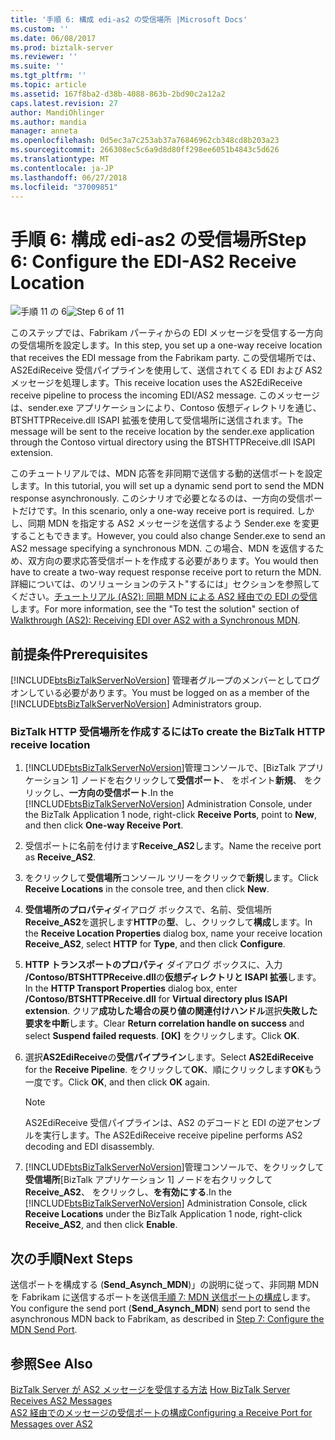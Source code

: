 ```yaml
---
title: '手順 6: 構成 edi-as2 の受信場所 |Microsoft Docs'
ms.custom: ''
ms.date: 06/08/2017
ms.prod: biztalk-server
ms.reviewer: ''
ms.suite: ''
ms.tgt_pltfrm: ''
ms.topic: article
ms.assetid: 167f8ba2-d38b-4088-863b-2bd90c2a12a2
caps.latest.revision: 27
author: MandiOhlinger
ms.author: mandia
manager: anneta
ms.openlocfilehash: 0d5ec3a7c253ab37a76846962cb348cd8b203a23
ms.sourcegitcommit: 266308ec5c6a9d8d80ff298ee6051b4843c5d626
ms.translationtype: MT
ms.contentlocale: ja-JP
ms.lasthandoff: 06/27/2018
ms.locfileid: "37009851"
---
```

# <a name="step-6-configure-the-edi-as2-receive-location"></a><span data-ttu-id="23681-102">手順 6: 構成 edi-as2 の受信場所</span><span class="sxs-lookup"><span data-stu-id="23681-102">Step 6: Configure the EDI-AS2 Receive Location</span></span>
<span data-ttu-id="23681-103">![手順 11 の 6](../core/media/tut-step6-of-11.gif "Tut_Step6_of_11")</span><span class="sxs-lookup"><span data-stu-id="23681-103">![Step 6 of 11](../core/media/tut-step6-of-11.gif "Tut_Step6_of_11")</span></span>  
  
 <span data-ttu-id="23681-104">このステップでは、Fabrikam パーティからの EDI メッセージを受信する一方向の受信場所を設定します。</span><span class="sxs-lookup"><span data-stu-id="23681-104">In this step, you set up a one-way receive location that receives the EDI message from the Fabrikam party.</span></span> <span data-ttu-id="23681-105">この受信場所では、AS2EdiReceive 受信パイプラインを使用して、送信されてくる EDI および AS2 メッセージを処理します。</span><span class="sxs-lookup"><span data-stu-id="23681-105">This receive location uses the AS2EdiReceive receive pipeline to process the incoming EDI/AS2 message.</span></span> <span data-ttu-id="23681-106">このメッセージは、sender.exe アプリケーションにより、Contoso 仮想ディレクトリを通じ、BTSHTTPReceive.dll ISAPI 拡張を使用して受信場所に送信されます。</span><span class="sxs-lookup"><span data-stu-id="23681-106">The message will be sent to the receive location by the sender.exe application through the Contoso virtual directory using the BTSHTTPReceive.dll ISAPI extension.</span></span>  
  
 <span data-ttu-id="23681-107">このチュートリアルでは、MDN 応答を非同期で送信する動的送信ポートを設定します。</span><span class="sxs-lookup"><span data-stu-id="23681-107">In this tutorial, you will set up a dynamic send port to send the MDN response asynchronously.</span></span> <span data-ttu-id="23681-108">このシナリオで必要となるのは、一方向の受信ポートだけです。</span><span class="sxs-lookup"><span data-stu-id="23681-108">In this scenario, only a one-way receive port is required.</span></span> <span data-ttu-id="23681-109">しかし、同期 MDN を指定する AS2 メッセージを送信するよう Sender.exe を変更することもできます。</span><span class="sxs-lookup"><span data-stu-id="23681-109">However, you could also change Sender.exe to send an AS2 message specifying a synchronous MDN.</span></span> <span data-ttu-id="23681-110">この場合、MDN を返信するため、双方向の要求応答受信ポートを作成する必要があります。</span><span class="sxs-lookup"><span data-stu-id="23681-110">You would then have to create a two-way request response receive port to return the MDN.</span></span> <span data-ttu-id="23681-111">詳細については、のソリューションのテスト"するには」セクションを参照してください。[チュートリアル (AS2): 同期 MDN による AS2 経由での EDI の受信](../core/walkthrough-as2-receiving-edi-over-as2-with-a-synchronous-mdn.md)します。</span><span class="sxs-lookup"><span data-stu-id="23681-111">For more information, see the "To test the solution" section of [Walkthrough (AS2): Receiving EDI over AS2 with a Synchronous MDN](../core/walkthrough-as2-receiving-edi-over-as2-with-a-synchronous-mdn.md).</span></span>  
  
## <a name="prerequisites"></a><span data-ttu-id="23681-112">前提条件</span><span class="sxs-lookup"><span data-stu-id="23681-112">Prerequisites</span></span>  
 <span data-ttu-id="23681-113">[!INCLUDE[btsBizTalkServerNoVersion](../includes/btsbiztalkservernoversion-md.md)] 管理者グループのメンバーとしてログオンしている必要があります。</span><span class="sxs-lookup"><span data-stu-id="23681-113">You must be logged on as a member of the [!INCLUDE[btsBizTalkServerNoVersion](../includes/btsbiztalkservernoversion-md.md)] Administrators group.</span></span>  
  
### <a name="to-create-the-biztalk-http-receive-location"></a><span data-ttu-id="23681-114">BizTalk HTTP 受信場所を作成するには</span><span class="sxs-lookup"><span data-stu-id="23681-114">To create the BizTalk HTTP receive location</span></span>  
  
1. <span data-ttu-id="23681-115">[!INCLUDE[btsBizTalkServerNoVersion](../includes/btsbiztalkservernoversion-md.md)]管理コンソールで、[BizTalk アプリケーション 1] ノードを右クリックして**受信ポート**、 をポイント**新規**、 をクリックし、**一方向の受信ポート**.</span><span class="sxs-lookup"><span data-stu-id="23681-115">In the [!INCLUDE[btsBizTalkServerNoVersion](../includes/btsbiztalkservernoversion-md.md)] Administration Console, under the BizTalk Application 1 node, right-click **Receive Ports**, point to **New**, and then click **One-way Receive Port**.</span></span>  
  
2. <span data-ttu-id="23681-116">受信ポートに名前を付けます**Receive_AS2**します。</span><span class="sxs-lookup"><span data-stu-id="23681-116">Name the receive port as **Receive_AS2**.</span></span>  
  
3. <span data-ttu-id="23681-117">をクリックして**受信場所**コンソール ツリーをクリックで**新規**します。</span><span class="sxs-lookup"><span data-stu-id="23681-117">Click **Receive Locations** in the console tree, and then click **New**.</span></span>  
  
4. <span data-ttu-id="23681-118">**受信場所のプロパティ**ダイアログ ボックスで、名前、受信場所**Receive_AS2**を選択します**HTTP**の**型**、し、クリックして**構成**します。</span><span class="sxs-lookup"><span data-stu-id="23681-118">In the **Receive Location Properties** dialog box, name your receive location **Receive_AS2**, select **HTTP** for **Type**, and then click **Configure**.</span></span>  
  
5. <span data-ttu-id="23681-119">**HTTP トランスポートのプロパティ** ダイアログ ボックスに、入力 **/Contoso/BTSHTTPReceive.dll**の**仮想ディレクトリと ISAPI 拡張**します。</span><span class="sxs-lookup"><span data-stu-id="23681-119">In the **HTTP Transport Properties** dialog box, enter **/Contoso/BTSHTTPReceive.dll** for **Virtual directory plus ISAPI extension**.</span></span> <span data-ttu-id="23681-120">クリア**成功した場合の戻り値の関連付けハンドル**選択**失敗した要求を中断**します。</span><span class="sxs-lookup"><span data-stu-id="23681-120">Clear **Return correlation handle on success** and select **Suspend failed requests**.</span></span> <span data-ttu-id="23681-121">**[OK]** をクリックします。</span><span class="sxs-lookup"><span data-stu-id="23681-121">Click **OK**.</span></span>  
  
6. <span data-ttu-id="23681-122">選択**AS2EdiReceive**の**受信パイプライン**します。</span><span class="sxs-lookup"><span data-stu-id="23681-122">Select **AS2EdiReceive** for the **Receive Pipeline**.</span></span> <span data-ttu-id="23681-123">をクリックして**OK**、順にクリックします**OK**もう一度です。</span><span class="sxs-lookup"><span data-stu-id="23681-123">Click **OK**, and then click **OK** again.</span></span>  
  
   > [!NOTE]
   >  <span data-ttu-id="23681-124">AS2EdiReceive 受信パイプラインは、AS2 のデコードと EDI の逆アセンブルを実行します。</span><span class="sxs-lookup"><span data-stu-id="23681-124">The AS2EdiReceive receive pipeline performs AS2 decoding and EDI disassembly.</span></span>  
  
7. <span data-ttu-id="23681-125">[!INCLUDE[btsBizTalkServerNoVersion](../includes/btsbiztalkservernoversion-md.md)]管理コンソールで、をクリックして**受信場所**[BizTalk アプリケーション 1] ノードを右クリックして**Receive_AS2**、 をクリックし、**を有効にする**.</span><span class="sxs-lookup"><span data-stu-id="23681-125">In the [!INCLUDE[btsBizTalkServerNoVersion](../includes/btsbiztalkservernoversion-md.md)] Administration Console, click **Receive Locations** under the BizTalk Application 1 node, right-click **Receive_AS2**, and then click **Enable**.</span></span>  
  
## <a name="next-steps"></a><span data-ttu-id="23681-126">次の手順</span><span class="sxs-lookup"><span data-stu-id="23681-126">Next Steps</span></span>  
 <span data-ttu-id="23681-127">送信ポートを構成する (**Send_Asynch_MDN**)」の説明に従って、非同期 MDN を Fabrikam に送信するポートを送信[手順 7: MDN 送信ポートの構成](../core/step-7-configure-the-mdn-send-port.md)します。</span><span class="sxs-lookup"><span data-stu-id="23681-127">You configure the send port (**Send_Asynch_MDN**) send port to send the asynchronous MDN back to Fabrikam, as described in [Step 7: Configure the MDN Send Port](../core/step-7-configure-the-mdn-send-port.md).</span></span>  
  
## <a name="see-also"></a><span data-ttu-id="23681-128">参照</span><span class="sxs-lookup"><span data-stu-id="23681-128">See Also</span></span>  
 <span data-ttu-id="23681-129">[BizTalk Server が AS2 メッセージを受信する方法](../core/how-biztalk-server-receives-as2-messages.md) </span><span class="sxs-lookup"><span data-stu-id="23681-129">[How BizTalk Server Receives AS2 Messages](../core/how-biztalk-server-receives-as2-messages.md) </span></span>  
 [<span data-ttu-id="23681-130">AS2 経由でのメッセージの受信ポートの構成</span><span class="sxs-lookup"><span data-stu-id="23681-130">Configuring a Receive Port for Messages over AS2</span></span>](../core/configuring-a-receive-port-for-messages-over-as2.md)